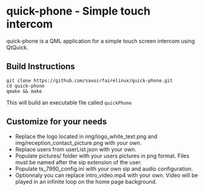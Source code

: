 quick-phone - Simple touch intercom
=========

quick-phone is a QML application for a simple touch screen intercom using QtQuick.

## Build Instructions

    git clone https://github.com/savoirfairelinux/quick-phone.git
    cd quick-phone
    qmake && make

This will build an executable file called `quickPhone`

## Customize for your needs

* Replace the logo located in img/logo_white_text.png and img/reception_contact_picture.png with your own.
* Replace users from userList.json with your own.
* Populate pictures/ folder with your users pictures in png format. Files must be named after the sip extension of the user.
* Populate ts_7990_config.ini with your own sip and audio configuration.
* Optionnaly you can replace intro_video.mp4 with your own. Video will be played in an infinite loop on the home page background.
